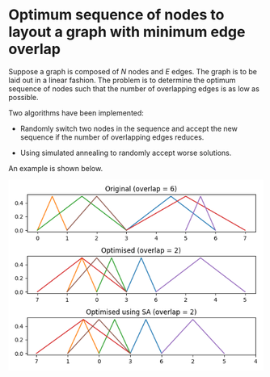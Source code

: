 # Optimum sequence of nodes to layout a graph with minimum edge overlap

Suppose a graph is composed of $N$ nodes and $E$ edges. The graph is to be
laid out in a linear fashion. The problem is to determine the optimum sequence
of nodes such that the number of overlapping edges is as low as possible.

Two algorithms have been implemented:

* Randomly switch two nodes in the sequence and accept the new sequence if the
number of overlapping edges reduces.

* Using simulated annealing to randomly accept worse solutions.

An example is shown below.

![Example output](example1.png)
